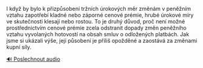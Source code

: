 
I když by bylo k přizpůsobení tržních úrokových měr změnám v peněžním vztahu zapotřebí kladné nebo záporné cenové prémie, hrubé úrokové míry ve skutečnosti klesají nebo rostou. To je druhý důvod, proč není možné prostřednictvím cenové prémie zcela odstranit dopady změn peněžního vztahu vyvolaných hotovostí na obsah smluv o odložených platbách. Jak jsme si ukázali výše, její působení je příliš opožděné a zaostává za změnami kupní síly.

[🔊 Poslechnout audio](/data/7-paragraphs/audio/chapter_99/para_004-I-kdy-by-bylo-k-pizpsoben-trnch-rokovch-m.mp3)

